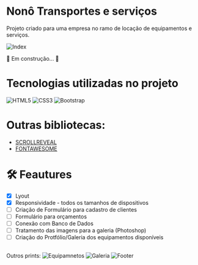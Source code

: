 # Nonô Transportes e serviços
Projeto criado para uma empresa no ramo de locação de equipamentos e serviços.

![Index](https://user-images.githubusercontent.com/81447137/137406478-2ad35460-6d14-4d31-b2c9-96d51b9a8ee1.jpg)

🚀 Em construção...  🚧

# Tecnologias utilizadas no projeto
![HTML5](https://img.shields.io/badge/html5-%23E34F26.svg?style=for-the-badge&logo=html5&logoColor=white)
![CSS3](https://img.shields.io/badge/css3-%231572B6.svg?style=for-the-badge&logo=css3&logoColor=white)
![Bootstrap](https://img.shields.io/badge/bootstrap-%23563D7C.svg?style=for-the-badge&logo=bootstrap&logoColor=white)

# Outras bibliotecas:
- [SCROLLREVEAL](https://scrollrevealjs.org/)
- [FONTAWESOME](https://fontawesome.com/)

# 	:hammer_and_wrench: Feautures

- [x] Lyout
- [x] Responsividade - todos os tamanhos de dispositivos
- [ ] Criação de Formulário para cadastro de clientes
- [ ] Formulário para orçamentos
- [ ] Conexão com Banco de Dados
- [ ] Tratamento das imagens para a galeria (Photoshop)
- [ ] Criação do Protfólio/Galeria dos equipamentos disponíveis

##
Outros prints:
![Equipamnetos](https://user-images.githubusercontent.com/81447137/137408962-c3865a95-4a2f-4640-88b6-76d5e2c5f1cf.jpg)
![Galeria](https://user-images.githubusercontent.com/81447137/137408977-c06ec076-3068-4355-b9b2-07b979316db9.jpg)
![Footer](https://user-images.githubusercontent.com/81447137/137408985-ec4c2050-2fe3-4dd2-a0a5-3a61ef7f4a70.jpg)
